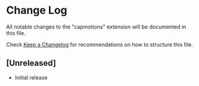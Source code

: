 # Change Log

All notable changes to the "capmotions" extension will be documented in this file.

Check [Keep a Changelog](http://keepachangelog.com/) for recommendations on how to structure this file.

## [Unreleased]

- Initial release